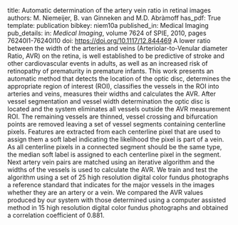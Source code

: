 title: Automatic determination of the artery vein ratio in retinal images
authors: M. Niemeijer, B. van Ginneken and M.D. Abràmoff
has_pdf: True
template: publication
bibkey: niem10a
published_in: Medical Imaging
pub_details: in: <i>Medical Imaging</i>, volume 7624 of SPIE, 2010, pages 76240I1-76240I10
doi: https://doi.org/10.1117/12.844469
A lower ratio between the width of the arteries and veins (Arteriolar-to-Venular diameter Ratio, AVR) on the retina, is well established to be predictive of stroke and other cardiovascular events in adults, as well as an increased risk of retinopathy of prematurity in premature infants. This work presents an automatic method that detects the location of the optic disc, determines the appropriate region of interest (ROI), classifies the vessels in the ROI into arteries and veins, measures their widths and calculates the AVR. After vessel segmentation and vessel width determination the optic disc is located and the system eliminates all vessels outside the AVR measurement ROI. The remaining vessels are thinned, vessel crossing and bifurcation points are removed leaving a set of vessel segments containing centerline pixels. Features are extracted from each centerline pixel that are used to assign them a soft label indicating the likelihood the pixel is part of a vein. As all centerline pixels in a connected segment should be the same type, the median soft label is assigned to each centerline pixel in the segment. Next artery vein pairs are matched using an iterative algorithm and the widths of the vessels is used to calculate the AVR. We train and test the algorithm using a set of 25 high resolution digital color fundus photographs a reference standard that indicates for the major vessels in the images whether they are an artery or a vein. We compared the AVR values produced by our system with those determined using a computer assisted method in 15 high resolution digital color fundus photographs and obtained a correlation coefficient of 0.881.

